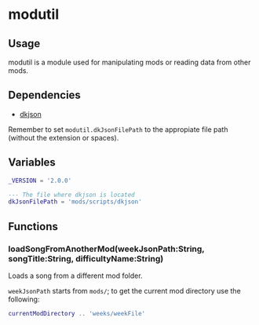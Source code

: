 # modutil

## Usage

modutil is a module used for manipulating mods or reading data from other mods.

## Dependencies

* [dkjson](http://dkolf.de/src/dkjson-lua.fsl/home)

Remember to set `modutil.dkJsonFilePath` to the appropiate file path (without the extension or spaces).

## Variables

```lua
_VERSION = '2.0.0'

--- The file where dkjson is located
dkJsonFilePath = 'mods/scripts/dkjson'
```

## Functions

### loadSongFromAnotherMod(weekJsonPath:String, songTitle:String, difficultyName:String)

Loads a song from a different mod folder.

`weekJsonPath` starts from `mods/`; to get the current mod directory use the following:

```lua
currentModDirectory .. 'weeks/weekFile'
```
